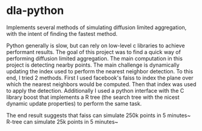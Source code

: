 # dla-python
Implements several methods of simulating diffusion limited aggregation, with the intent of finding the fastest method.

Python generally is slow, but can rely on low-level c libraries to achieve performant results. The goal of this project was to find a quick way of performing diffusion limited aggregation.
The main computation in this project is detecting nearby points. The main challenge is dynamically updating the index used to perform the nearest neighbor detection.
To this end, I tried 2 methods. First I used facebook's faiss to index the plane over which the nearest neighbors would be computed. Then that index was used to apply the detection.
Additionally I used a python interface with the C library boost that implements a R tree (the search tree with the nicest dynamic update properties) to perform the same task.

The end result suggests that 
  faiss can simulate 250k points in 5 minutes~
  R-tree can simulate 25k points in 5 minutes~
